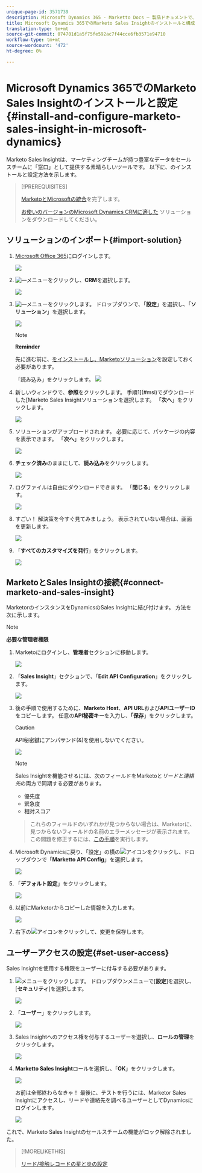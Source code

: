 ```yaml
---
unique-page-id: 3571739
description: Microsoft Dynamics 365 - Marketto Docs — 製品ドキュメントで、Marketto Sales Insightのインストールと設定を行います
title: Microsoft Dynamics 365でのMarketo Sales Insightのインストールと構成
translation-type: tm+mt
source-git-commit: 074701d1a5f75fe592ac7f44cce6fb3571e94710
workflow-type: tm+mt
source-wordcount: '472'
ht-degree: 0%

---
```



# Microsoft Dynamics 365でのMarketo Sales Insightのインストールと設定{#install-and-configure-marketo-sales-insight-in-microsoft-dynamics}

Marketo Sales Insightは、マーケティングチームが持つ豊富なデータをセールスチームに「窓口」として提供する素晴らしいツールです。 以下に、のインストールと設定方法を示します。

>[!PREREQUISITES]
>
>[MarketoとMicrosoftの統合](http://docs.marketo.com/x/E4A2)を完了します。
>
>[お使いのバージョンのMicrosoft Dynamics CRMに適した](http://docs.marketo.com/x/LoJo) ソリューションをダウンロードしてください。

## ソリューションのインポート{#import-solution}

1. [Microsoft Office 365](https://login.microsoftonline.com/)にログインします。

   ![](assets/image2015-3-16-15-58-55.png)

1. ![—](assets/image2015-3-16-16-1-13.png)メニューをクリックし、**CRM**&#x200B;を選択します。

   ![](assets/image2015-3-16-16-0-10.png)

1. ![—](assets/image2015-5-13-10-5-8.png)メニューをクリックします。 ドロップダウンで、「**設定**」を選択し、「**ソリューション**」を選択します。

   ![](assets/image2015-5-13-10-4-1.png)

   >[!NOTE]
   >
   >**Reminder**
   >
   >
   >先に進む前に、[をインストールし、Marketoソリューション](../../../../product-docs/crm-sync/microsoft-dynamics-sync/sync-setup/microsoft-dynamics-365/step-1-of-3-install.md)を設定しておく必要があります。

   「読み込み」をクリックします。
   ![](assets/image2014-12-12-9-3a5-3a27.png)

1. 新しいウィンドウで、**参照**&#x200B;をクリックします。 手順1](#msi)でダウンロードした[Marketo Sales Insightソリューションを選択します。 「**次へ**」をクリックします。

   ![](assets/image2015-5-13-15-3a38-3a49.png)

1. ソリューションがアップロードされます。 必要に応じて、パッケージの内容を表示できます。 「**次へ**」をクリックします。

   ![](assets/image2014-12-12-9-3a6-3a10.png)

1. **チェック済み**&#x200B;のままにして、**読み込み**&#x200B;をクリックします。

   ![](assets/image2014-12-12-9-3a6-3a19.png)

1. ログファイルは自由にダウンロードできます。 「**閉じる**」をクリックします。

   ![](assets/image2014-12-12-9-3a6-3a29.png)

1. すごい！ 解決策を今すぐ見てみましょう。 表示されていない場合は、画面を更新します。

   ![](assets/image2015-5-13-15-3a42-3a29.png)

1. 「**すべてのカスタマイズを発行**」をクリックします。

   ![](assets/image2015-11-10-11-3a15-3a40.png)

## MarketoとSales Insightの接続{#connect-marketo-and-sales-insight}

MarketorのインスタンスをDynamicsのSales Insightに結び付けます。 方法を次に示します。

>[!NOTE]
>
>**必要な管理者権限**

1. Marketoにログインし、**管理者**&#x200B;セクションに移動します。

   ![](assets/image2014-12-12-9-3a6-3a50.png)

1. 「**Sales Insight**」セクションで、「**Edit API Configuration**」をクリックします。

   ![](assets/image2014-12-12-9-3a7-3a0.png)

1. 後の手順で使用するために、**Marketo Host**、**API URL**&#x200B;および&#x200B;**APIユーザーID**&#x200B;をコピーします。 任意の&#x200B;**API秘密キー**&#x200B;を入力し、**「保存**」をクリックします。

   >[!CAUTION]
   >
   >API秘密鍵にアンパサンド(&amp;)を使用しないでください。

   ![](assets/image2014-12-12-9-3a7-3a9.png)

   >[!NOTE]
   >
   >Sales Insightを機能させるには、次のフィールドをMarketoと&#x200B;*リードと連絡先*&#x200B;の両方で同期する必要があります。
   >
   > * 優先度
   > * 緊急度
   > * 相対スコア

   >
   >これらのフィールドのいずれかが見つからない場合は、Marketorに、見つからないフィールドの名前のエラーメッセージが表示されます。 この問題を修正するには、[この手順](../../../../product-docs/marketo-sales-insight/msi-for-microsoft-dynamics/setting-up-and-using/required-fields-for-syncing-marketo-with-dynamics.md)を実行します。

1. Microsoft Dynamicsに戻り、「設定」の横の![](assets/image2015-5-13-15-3a49-3a19.png)アイコンをクリックし、ドロップダウンで「**Marketto API Config**」を選択します。

   ![](assets/image2015-5-13-16-3a4-3a1.png)

1. 「**デフォルト設定**」をクリックします。

   ![](assets/image2015-5-13-16-3a5-3a2.png)

1. 以前にMarketorからコピーした情報を入力します。

   ![](assets/image2015-5-13-16-3a7-3a6.png)

1. 右下の![](assets/image2015-5-13-16-3a8-3a51.png)アイコンをクリックして、変更を保存します。

## ユーザーアクセスの設定{#set-user-access}

Sales Insightを使用する権限をユーザーに付与する必要があります。

1. ![](assets/image2015-5-13-10-3a5-3a8.png)メニューをクリックします。 ドロップダウンメニューで[**設定**]を選択し、[**セキュリティ**]を選択します。

   ![](assets/image2015-5-13-16-3a12-3a12.png)

1. 「**ユーザー**」をクリックします。

   ![](assets/image2015-4-29-14-3a57-3a46.png)

1. Sales Insightへのアクセス権を付与するユーザーを選択し、**ロールの管理**&#x200B;をクリックします。

   ![](assets/image2015-4-29-14-3a59-3a31.png)

1. **Marketto Sales Insight**&#x200B;ロールを選択し、「**OK**」をクリックします。

   ![](assets/image2014-12-12-9-3a9-3a22.png)

   お前は全部終わらなきゃ！ 最後に、テストを行うには、Marketor Sales Insightにアクセスし、リードや連絡先を調べるユーザーとしてDynamicsにログインします。

   ![](assets/image2015-4-29-15-3a2-3a27.png)

これで、Marketo Sales Insightのセールスチームの機能がロック解除されました。

>[!MORELIKETHIS]
>
>[リード/接触レコードの星と炎の設定](http://docs.marketo.com/x/BICMAg)